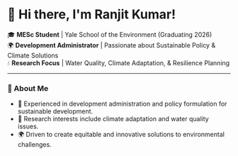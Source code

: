 # 👋 Hi there, I'm Ranjit Kumar!  

🎓 **MESc Student** | Yale School of the Environment (Graduating 2026)  
🌍 **Development Administrator** | Passionate about Sustainable Policy & Climate Solutions  
💧 **Research Focus** | Water Quality, Climate Adaptation, & Resilience Planning  

---

### 🌱 About Me
- 🌟 Experienced in development administration and policy formulation for sustainable development.  
- 🔬 Research interests include climate adaptation and water quality issues.  
- 🌍 Driven to create equitable and innovative solutions to environmental challenges.  

